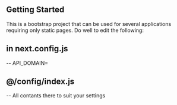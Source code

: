 ## Getting Started
This is a bootstrap project that can be used for several applications requiring only static pages.
Do well to edit the following:
## in next.config.js 
-- API_DOMAIN=
## @/config/index.js
-- All contants there to suit your settings